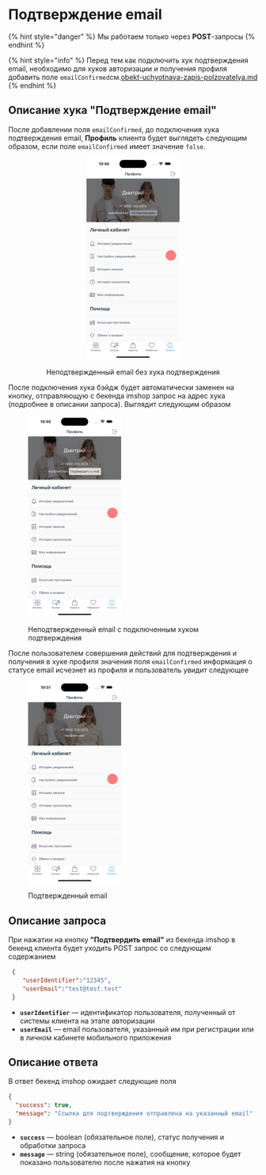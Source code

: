 # Подтверждение email

{% hint style="danger" %}
Мы работаем только через **POST**-запросы
{% endhint %}

{% hint style="info" %}
Перед тем как подключить хук подтверждения email, необходимо для хуков авторизации и получения профиля добавить поле `emailConfirmed`см.[obekt-uchyotnaya-zapis-polzovatelya.md](uchyotnaya-zapis-polzovatelya.-avtorizaciya./obekt-uchyotnaya-zapis-polzovatelya.md "mention")&#x20;
{% endhint %}

## Описание хука "Подтверждение email"

После добавлении поля `emailConfirmed`, до подключения хука подтверждения email, **Профиль** клиента будет выглядеть следующим образом, если поле `emailConfirmed` имеет значение `false`.

<div align="center" data-full-width="false">

<figure><img src="../../.gitbook/assets/image (11).png" alt="" width="188"><figcaption><p>Неподтвержденный email без хука подтверждения</p></figcaption></figure>

</div>

После подключения хука бэйдж будет автоматически заменен на кнопку, отправляющую с бекенда imshop запрос на адрес хука (подробнее в описании запроса). Выглядит следующим образом

<figure><img src="../../.gitbook/assets/image (12).png" alt="" width="188"><figcaption><p>Неподтвержденный email с подключенным хуком подтверждения</p></figcaption></figure>

После пользователем совершения действий для подтверждения и получения в хуке профиля значения поля `emailConfirmed` информация о статусе email исчезнет из профиля и пользователь увидит следующее

<figure><img src="../../.gitbook/assets/image (13).png" alt="" width="188"><figcaption><p>Подтвержденный email</p></figcaption></figure>

## Описание запроса

При нажатии на кнопку **"Подтвердить email"** из бекенда imshop в бекенд клиента будет уходить POST запрос со следующим содержанием

```json
 {
    "userIdentifier":"12345",
    "userEmail":"test@test.test"
 } 
```

* **`userIdentifier`** — идентификатор пользователя, полученный от системы клиента на этапе авторизации
* **`userEmail`** — email пользователя, указанный им при регистрации или в личном кабинете мобильного приложения

## Описание ответа

В ответ бекенд imshop ожидает следующие поля

```json
{
  "success": true,
  "message": "Ссылка для подтверждения отправлена на указанный email"
}
```

* **`success`** — boolean (обязательное поле), статус получения и обработки запроса&#x20;
* &#x20;**`message`**  — string (обязательное поле), сообщение, которое будет показано пользователю после нажатия на кнопку
